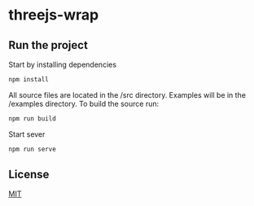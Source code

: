 # threejs-wrap

## Run the project

Start by installing dependencies

```bash
npm install
```

All source files are located in the /src directory. Examples will be in the /examples directory. To build the source run:

```bash
npm run build
```

Start sever

```bash
npm run serve
```

## License

[MIT](https://choosealicense.com/licenses/mit/)
